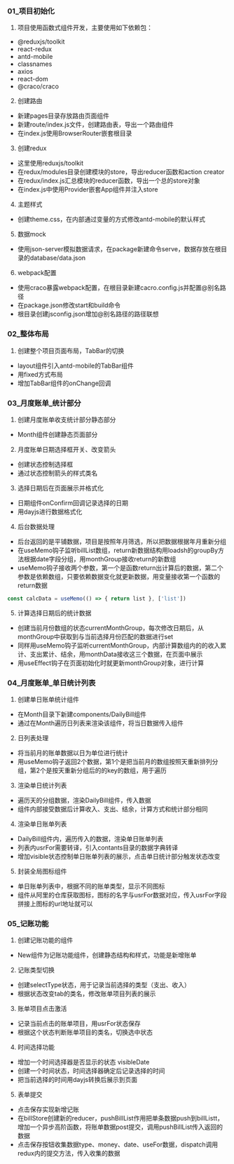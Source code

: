 ### 01_项目初始化

1. 项目使用函数式组件开发，主要使用如下依赖包：
  - @reduxjs/toolkit
  - react-redux
  - antd-mobile
  - classnames
  - axios
  - react-dom
  - @craco/craco

2. 创建路由
  - 新建pages目录存放路由页面组件
  - 新建route/index.js文件，创建路由表，导出一个路由组件
  - 在index.js使用BrowserRouter嵌套根目录

3. 创建redux
  - 这里使用reduxjs/toolkit
  - 在redux/modules目录创建模块的store，导出reducer函数和action creator
  - 在redux/index.js汇总模块的reducer函数，导出一个总的store对象
  - 在index.js中使用Provider嵌套App组件并注入store

4. 主题样式
  - 创建theme.css，在内部通过变量的方式修改antd-mobile的默认样式

5. 数据mock
  - 使用json-server模拟数据请求，在package新建命令serve，数据存放在根目录的database/data.json

6. webpack配置
  - 使用craco暴露webpack配置，在根目录新建cacro.config.js并配置@别名路径
  - 在package.json修改start和build命令
  - 根目录创建jsconfig.json增加@别名路径的路径联想

### 02_整体布局

1. 创建整个项目页面布局，TabBar的切换
  - layout组件引入antd-mobile的TabBar组件
  - 用fixed方式布局
  - 增加TabBar组件的onChange回调

### 03_月度账单_统计部分

1. 创建月度账单收支统计部分静态部分
  - Month组件创建静态页面部分

2. 月度账单日期选择框开关、改变箭头
  - 创建状态控制选择框
  - 通过状态控制箭头的样式类名

3. 选择日期后在页面展示并格式化
  - 日期组件onConfirm回调记录选择的日期
  - 用dayjs进行数据格式化

4. 后台数据处理
  - 后台返回的是平铺数据，项目是按照年月筛选，所以把数据根据年月重新分组
  - 在useMemo钩子监听billList数组，return新数据结构用loadsh的groupBy方法根据date字段分组，用monthGroup接收return的新数组
  - useMemo钩子接收两个参数，第一个是函数return出计算后的数据，第二个参数是依赖数组，只要依赖数据变化就更新数据，用变量接收第一个函数的return数据
  ```js
  const calcData = useMemo(() => { return list }, ['list'])
  ```

5. 计算选择日期后的统计数据
  - 创建当前月份数组的状态currentMonthGroup，每次修改日期后，从monthGroup中获取到与当前选择月份匹配的数据进行set
  - 同样用useMemo钩子监听currentMonthGroup，内部计算数组内的的收入累计、支出累计、结余，用monthData接收这三个数据，在页面中展示
  - 用useEffect钩子在页面初始化时就更新monthGroup对象，进行计算

### 04_月度账单_单日统计列表

1. 创建单日账单统计组件
  - 在Month目录下新建components/DailyBill组件
  - 通过在Month遍历日列表来渲染该组件，将当日数据传入组件

2. 日列表处理
  - 将当前月的账单数据以日为单位进行统计
  - 用useMemo钩子返回2个数据，第1个是把当前月的数组按照天重新排列分组，第2个是按天重新分组后的的key的数组，用于遍历

3. 渲染单日统计列表
  - 遍历天的分组数据，渲染DailyBill组件，传入数据
  - 组件内部接受数据后计算收入、支出、结余，计算方式和统计部分相同

4. 渲染单日账单列表
  - DailyBill组件内，遍历传入的数据，渲染单日账单列表
  - 列表内usrFor需要转译，引入contants目录的数据字典转译
  - 增加visible状态控制单日账单列表的展示，点击单日统计部分触发状态改变

5. 封装全局图标组件
  - 单日账单列表中，根据不同的账单类型，显示不同图标
  - 组件从阿里的仓库获取图标，图标的名字与usrFor数据对应，传入usrFor字段拼接上图标的url地址就可以

### 05_记账功能

1. 创建记账功能的组件
  - New组件为记账功能组件，创建静态结构和样式，功能是新增账单

2. 记账类型切换
  - 创建selectType状态，用于记录当前选择的类型（支出、收入）
  - 根据状态改变tab的类名，修改账单项目列表的展示

3. 账单项目点击激活
  - 记录当前点击的账单项目，用usrFor状态保存
  - 根据这个状态判断账单项目的类名，切换选中状态

4. 时间选择功能
  - 增加一个时间选择器是否显示的状态 visibleDate
  - 创建一个时间状态，时间选择器确定后记录选择的时间
  - 把当前选择的时间用dayjs转换后展示到页面

5. 表单提交
  - 点击保存实现新增记账
  - 在billStore创建新的reducer，pushBillList作用把单条数据push到billListt，增加一个异步高阶函数，将账单数据post提交，调用pushBillList传入返回的数据
  - 点击保存按钮收集数据type、money、date、useFor数据，dispatch调用redux内的提交方法，传入收集的数据




